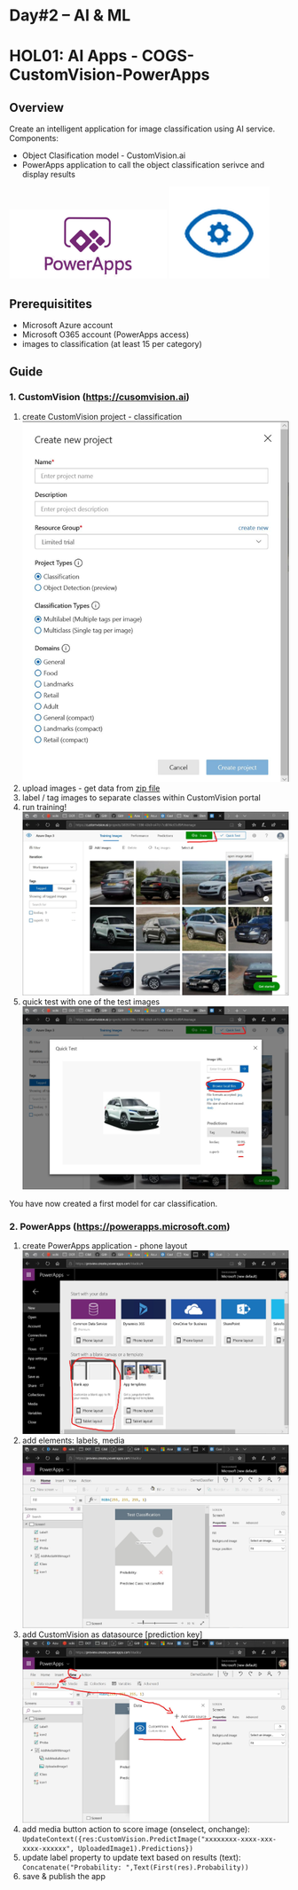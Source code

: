 # Day#2 – AI & ML

# HOL01: AI Apps - COGS-CustomVision-PowerApps

## Overview
Create an intelligent application for image classification using AI service. Components:
- Object Clasification model - CustomVision.ai
- PowerApps application to call the object classification serivce and display results

![alt text](./assets/powerapps.png "Logo PowerApps" )
![alt text](./assets/customvision.png "Logo CustomVision")

## Prerequisitites 
- Microsoft Azure account
- Microsoft O365 account (PowerApps access)
- images to classification (at least 15 per category)

## Guide
### 1. CustomVision (https://cusomvision.ai)
1. create CustomVision project - classification
![alt text](./assets/create_project.jpg "create_project")
1. upload images - get data from [zip file](./Cars.zip)
1. label / tag images to separate classes within CustomVision portal
1. run training!
![alt text](./assets/train.jpg "train")
1. quick test with one of the test images
![alt text](./assets/test.jpg "test")

You have now created a first model for car classification.

### 2. PowerApps (https://powerapps.microsoft.com)
1. create PowerApps application - phone layout
![alt text](./assets/app1.jpg "app")
2. add elements: labels, media
![alt text](./assets/app_layout.jpg "app")
3. add CustomVision as datasource [prediction key]
![alt text](./assets/app_datasource.jpg "app")
4. add media button action to score image (onselect, onchange): `UpdateContext({res:CustomVision.PredictImage("xxxxxxxx-xxxx-xxx-xxxx-xxxxxx", UploadedImage1).Predictions})`
5. update label property to update text based on results (text): `Concatenate("Probability: ",Text(First(res).Probability))`
6. save & publish the app




